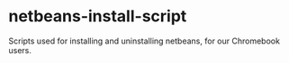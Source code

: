 # netbeans-install-script
Scripts used for installing and uninstalling netbeans, for our Chromebook users.
